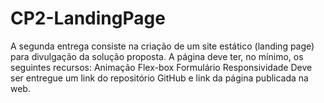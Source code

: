 # CP2-LandingPage
A segunda entrega consiste na criação de um site estático (landing page) para divulgação da solução proposta.   A página deve ter, no mínimo, os seguintes recursos:  Animação Flex-box Formulário Responsividade  Deve ser entregue um link do repositório GitHub e link da página publicada na web.
